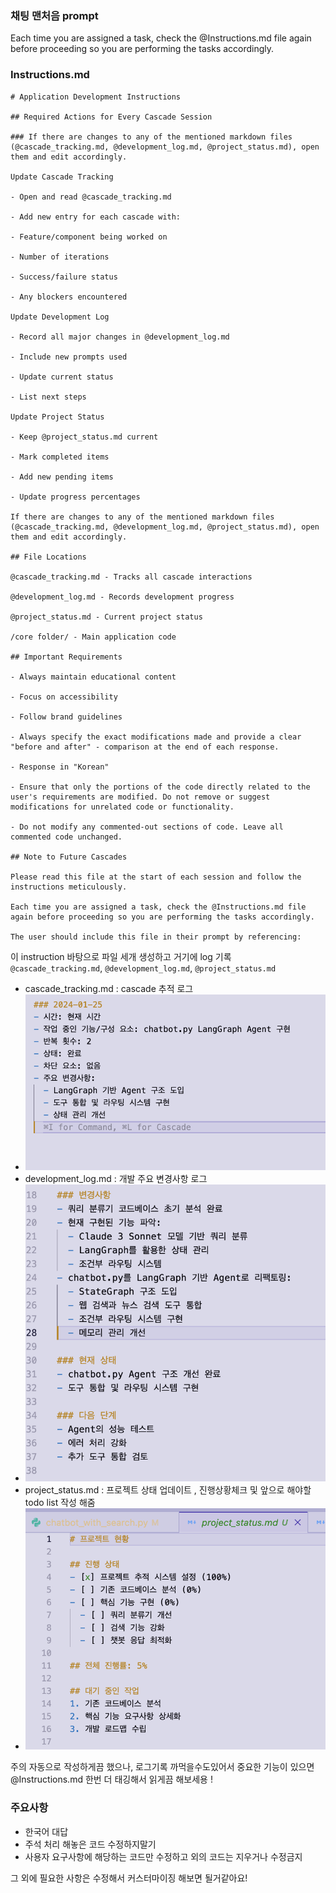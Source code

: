 ### 채팅 맨처음 prompt 
Each time you are assigned a task, check the @Instructions.md file again before proceeding so you are performing the tasks accordingly.

### Instructions.md
```
# Application Development Instructions

## Required Actions for Every Cascade Session

### If there are changes to any of the mentioned markdown files (@cascade_tracking.md, @development_log.md, @project_status.md), open them and edit accordingly.

Update Cascade Tracking

- Open and read @cascade_tracking.md

- Add new entry for each cascade with:

- Feature/component being worked on

- Number of iterations

- Success/failure status

- Any blockers encountered

Update Development Log

- Record all major changes in @development_log.md

- Include new prompts used

- Update current status

- List next steps

Update Project Status

- Keep @project_status.md current

- Mark completed items

- Add new pending items

- Update progress percentages

If there are changes to any of the mentioned markdown files (@cascade_tracking.md, @development_log.md, @project_status.md), open them and edit accordingly.

## File Locations

@cascade_tracking.md - Tracks all cascade interactions

@development_log.md - Records development progress

@project_status.md - Current project status

/core folder/ - Main application code

## Important Requirements

- Always maintain educational content

- Focus on accessibility

- Follow brand guidelines

- Always specify the exact modifications made and provide a clear "before and after" - comparison at the end of each response.

- Response in "Korean"

- Ensure that only the portions of the code directly related to the user's requirements are modified. Do not remove or suggest modifications for unrelated code or functionality.

- Do not modify any commented-out sections of code. Leave all commented code unchanged.

## Note to Future Cascades

Please read this file at the start of each session and follow the instructions meticulously.

Each time you are assigned a task, check the @Instructions.md file again before proceeding so you are performing the tasks accordingly.

The user should include this file in their prompt by referencing:
```
이 instruction 바탕으로 파일 세개 생성하고 거기에 log 기록
`@cascade_tracking.md`, `@development_log.md`, `@project_status.md`
- cascade_tracking.md : cascade 추적 로그 
- ![Pasted image 20241204154337.png](../../assets/Pasted%20image%2020241204154337.png)
- development_log.md : 개발 주요 변경사항 로그 
- ![Pasted image 20241204154305.png](../../assets/Pasted%20image%2020241204154305.png)
- project_status.md : 프로젝트 상태 업데이트 , 진행상황체크 및 앞으로 해야할  todo list 작성 해줌 
- ![Pasted image 20241204154235.png](../../assets/Pasted%20image%2020241204154235.png)

주의 자동으로 작성하게끔 했으나, 로그기록 까먹을수도있어서 중요한 기능이 있으면 @Instructions.md 한번 더 태깅해서 읽게끔 해보세용 !

###  주요사항
- 한국어 대답 
- 주석 처리 해놓은 코드 수정하지말기
- 사용자 요구사항에 해당하는 코드만 수정하고 외의 코드는 지우거나 수정금지

그 외에 필요한 사항은 수정해서 커스터마이징 해보면 될거같아요! 

